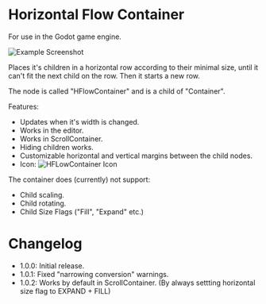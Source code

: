 # Horizontal Flow Container
For use in the Godot game engine.

![Example Screenshot](screenshots/example_1.png)

Places it's children in a horizontal row according to their minimal size, until it can't fit the next child on the row. Then it starts a new row.

The node is called "HFlowContainer" and is a child of "Container".

Features:
- Updates when it's width is changed.
- Works in the editor.
- Works in ScrollContainer.
- Hiding children works.
- Customizable horizontal and vertical margins between the child nodes.
- Icon:
![HFLowContainer Icon](h_flow_container/h_flow_container.svg)

The container does (currently) not support:
- Child scaling.
- Child rotating.
- Child Size Flags ("Fill", "Expand" etc.)

# Changelog

- 1.0.0: Initial release.
- 1.0.1: Fixed "narrowing conversion" warnings.
- 1.0.2: Works by default in ScrollContainer.
         (By always settting horizontal size flag to EXPAND + FILL)
